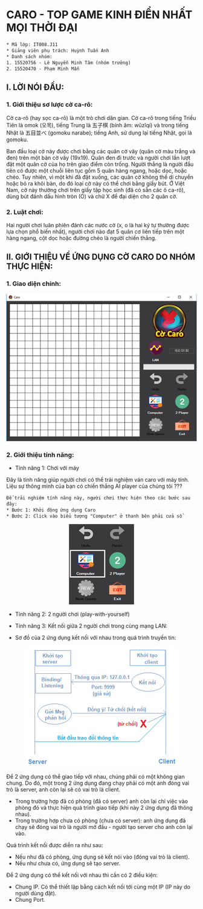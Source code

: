 
# CARO - TOP GAME KINH ĐIỂN NHẤT MỌI THỜI ĐẠI

```
* Mã lớp: IT008.J11
* Giảng viên phụ trách: Huỳnh Tuấn Anh
* Danh sách nhóm:
1. 15520756 - Lê Nguyễn Minh Tâm (nhóm trưởng)
2. 15520470 - Phạm Minh Mẫn
```

## **I. LỜI NÓI ĐẦU:**

### **1. Giới thiệu sơ lược cờ ca-rô:**

Cờ ca-rô (hay sọc ca-rô) là một trò chơi dân gian. Cờ ca-rô trong tiếng Triều Tiên là omok (오목), tiếng Trung là 五子棋 (bính âm: wǔzǐqí) và trong tiếng Nhật là 五目並べ (gomoku narabe); tiếng Anh, sử dụng lại tiếng Nhật, gọi là gomoku.

Ban đầu loại cờ này được chơi bằng các quân cờ vây (quân cờ màu trắng và đen) trên một bàn cờ vây (19x19). Quân đen đi trước và người chơi lần lượt đặt một quân cờ của họ trên giao điểm còn trống. Người thắng là người đầu tiên có được một chuỗi liên tục gồm 5 quân hàng ngang, hoặc dọc, hoặc chéo. Tuy nhiên, vì một khi đã đặt xuống, các quân cờ không thể di chuyển hoặc bỏ ra khỏi bàn, do đó loại cờ này có thể chơi bằng giấy bút. Ở Việt Nam, cờ này thường chơi trên giấy tập học sinh (đã có sẵn các ô ca-rô), dùng bút đánh dấu hình tròn (O) và chữ X để đại diện cho 2 quân cờ.

### **2. Luật chơi:**

Hai người chơi luân phiên đánh các nước cờ (x, o là hai ký tự thường được lựa chọn phổ biến nhất), người chơi nào đạt 5 quân cơ liên tiếp trên một hàng ngang, cột dọc hoặc đường chéo là người chiến thắng.

## **II. GIỚI THIỆU VỀ ỨNG DỤNG CỜ CARO DO NHÓM THỰC HIỆN:**

### **1. Giao diện chính:**

<p align="center">
    <img src="https://github.com/TamLNM/IT008.J11_Project/blob/master/CaroUI.PNG">
</p>

### **2. Giới thiệu tính năng:**
- Tính năng 1: Chơi với máy

Đây là tính năng giúp người chơi có thể trải nghiệm ván caro với máy tính. Liệu sự thông minh của bạn có chiến thắng AI player của chúng tôi ???

```
Để trải nghiệm tính năng này, người chơi thực hiện theo các bước sau đây:
* Bước 1: Khởi động ứng dụng Caro
* Bước 2: Click vào biểu tượng "Computer" ở thanh bên phải cửa sổ
```
<p align="center">
  <img src = "https://github.com/TamLNM/IT008.J11_Project/blob/master/Feature1.PNG">
</p>

- Tính năng 2: 2 người chơi (play-with-yourself)


- Tính năng 3: Kết nối giữa 2 người chơi trong cùng mạng LAN:

* Sơ đồ của 2 ứng dụng kết nối với nhau trong quá trình truyền tin:

<p align="center">
    <img src="https://github.com/TamLNM/IT008.J11_Project/blob/master/Connect_Desc.png">
</p>

Để 2 ứng dụng có thể giao tiếp với nhau, chúng phải có một không gian chung. Do đó, một trong 2 ứng dụng đang chạy phải có một anh đóng vai trò là server, anh còn lại sẽ có vai trò là client.
- Trong trường hợp đã có phòng (đã có server) anh còn lại chỉ việc vào phòng đó và thực hiện quá trình giao tiếp (khi này 2 ứng dụng đã thông nhau).
- Trong trường hợp chưa có phòng (chưa có server):  anh ứng dụng đã chạy sẽ đóng vai trò là người mở đầu - người tạo server cho anh còn lại vào.

 Quá trình kết nối được diễn ra như sau:
 - Nếu như đã có phòng, ứng dụng sẽ kết nói vào (đóng vai trò là client).
 - Nếu như chưa có, ứng dụng sẽ tạo server.
 
 Để 2 ứng dụng có thể kết nối với nhau thì cần có 2 điều kiện:
 - Chung IP. Có thể thiết lập bằng cách kết nối tới cùng một IP (IP này do người dùng đặt).
 - Chung Port.
 






